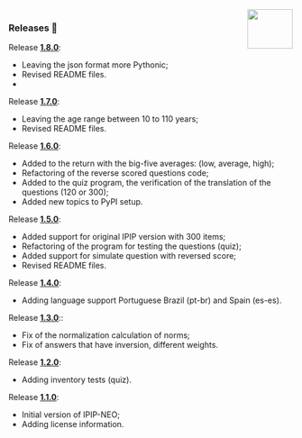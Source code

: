 <img src="https://raw.githubusercontent.com/neural7/five-factor-e/main/doc/neural7.png" align="right" width="80" height="70"/>

### Releases 🎈

Release **[1.8.0](https://github.com/neural7/five-factor-e/releases/tag/v1.8.0)**:

* Leaving the json format more Pythonic;
* Revised README files.
* 
Release **[1.7.0](https://github.com/neural7/five-factor-e/releases/tag/v1.7.0)**:

* Leaving the age range between 10 to 110 years;
* Revised README files.

Release **[1.6.0](https://github.com/neural7/five-factor-e/releases/tag/v1.6.0)**:

* Added to the return with the big-five averages: (low, average, high);
* Refactoring of the reverse scored questions code;
* Added to the quiz program, the verification of the translation of the questions (120 or 300);
* Added new topics to PyPI setup.

Release **[1.5.0](https://github.com/neural7/five-factor-e/releases/tag/v1.5.0)**:

* Added support for original IPIP version with 300 items;
* Refactoring of the program for testing the questions (quiz);
* Added support for simulate question with reversed score;
* Revised README files.

Release **[1.4.0](https://github.com/neural7/five-factor-e/releases/tag/v1.4.0)**:

* Adding language support Portuguese Brazil (pt-br) and Spain (es-es).

Release **[1.3.0](https://github.com/neural7/five-factor-e/releases/tag/v1.3.0)**::

* Fix of the normalization calculation of norms;
* Fix of answers that have inversion, different weights.

Release **[1.2.0](https://github.com/neural7/five-factor-e/releases/tag/v1.2.0)**:

* Adding inventory tests (quiz).

Release **[1.1.0](https://github.com/neural7/five-factor-e/releases/tag/v1.1.0)**:

* Initial version of IPIP-NEO;
* Adding license information.
